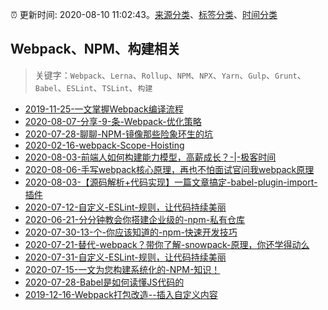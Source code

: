 :alarm_clock: 更新时间: 2020-08-10 11:02:43。[来源分类](../README.md)、[标签分类](../TAGS.md)、[时间分类](../TIMELINE.md)

## Webpack、NPM、构建相关


> 关键字：`Webpack`、`Lerna`、`Rollup`、`NPM`、`NPX`、`Yarn`、`Gulp`、`Grunt`、`Babel`、`ESLint`、`TSLint`、`构建`



- [2019-11-25-一文掌握Webpack编译流程](https://www.ershicimi.com/p/a47e055b404be5ccb5898cd673c569c6) 
- [2020-08-07-分享-9-条-Webpack-优化策略](https://www.ershicimi.com/p/8b2d1e104d1102bfbf711a9c0b969bbd) 
- [2020-07-28-聊聊-NPM-镜像那些险象环生的坑](https://www.ershicimi.com/p/8f5b4cd6864a1329bf711103f7e4a5a4) 
- [2020-02-16-webpack-Scope-Hoisting](https://www.ershicimi.com/p/77632bc7cbc490c22556d88785034320) 
- [2020-08-03-前端人如何构建能力模型，高薪成长？-|-极客时间](https://www.ershicimi.com/p/ac76b421286fc2b59318b7522bb61efb) 
- [2020-08-06-手写webpack核心原理，再也不怕面试官问我webpack原理](https://www.ershicimi.com/p/f5f3f0b4d3b2a571002b9144e8ced13e) 
- [2020-08-03-【源码解析+代码实现】一篇文章搞定-babel-plugin-import-插件](https://www.ershicimi.com/p/3eb68e28b09b4e0654d79b822f8f8ddc) 
- [2020-07-12-自定义-ESLint-规则，让代码持续美丽](https://www.ershicimi.com/p/78a02d35ff153be695c61fdaa2e891a2) 
- [2020-06-21-分分钟教会你搭建企业级的-npm-私有仓库](https://www.ershicimi.com/p/b1a3411bb1a17e1fa6d68d17a88bbae1) 
- [2020-07-30-13-个-你应该知道的-npm-快速开发技巧](https://www.ershicimi.com/p/f3ffb0316cd205ad9ebb79b6f85c5328) 
- [2020-07-21-替代-webpack？带你了解-snowpack-原理，你还学得动么](https://www.ershicimi.com/p/5f12e243398087462ce4dc50fcbbc172) 
- [2020-07-31-自定义-ESLint-规则，让代码持续美丽](https://www.ershicimi.com/p/8525efc4c13d227326b784d36ae323c3) 
- [2020-07-15-一文为您构建系统化的-NPM-知识！](https://www.ershicimi.com/p/fea5ae1edaee933a9ce2ea90688c5e4f) 
- [2020-07-28-Babel是如何读懂JS代码的](https://www.ershicimi.com/p/6839be7c5003bf445e2db4bd6f72658a) 
- [2019-12-16-Webpack打包改造--插入自定义内容](https://juejin.im/post/5df4a220f265da33de3a74b0) 